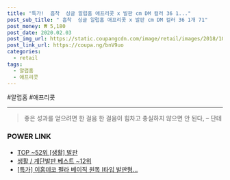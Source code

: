 ```yaml
--- 
title: "특가!  흡착  싱글 알럽홈 애프리콧 x 발판 cm DM 컬러 36 1..." 
post_sub_title: " 흡착  싱글 알럽홈 애프리콧 x 발판 cm DM 컬러 36 1개 71" 
post_money: ₩ 5,180 
post_date: 2020.02.03 
post_img_url: https://static.coupangcdn.com/image/retail/images/2018/10/27/15/9/aad71a5f-ce9a-4bac-aaf3-c83a4bdf8d86.jpg 
post_link_url: https://coupa.ng/bnV9uo 
categories: 
  - retail 
tags: 
  - 알럽홈 
  - 애프리콧 
--- 
```

  #알럽홈 #애프리콧 
<hr> 

> 좋은 성과를 얻으려면 한 걸음 한 걸음이 힘차고 충실하지 않으면 안 된다, – 단테 


### POWER LINK

* <a href="https://blog.naver.com/an0733/221794127298" target="_blank"> TOP ~52위 [생활] 발판</a>
* <a href="https://blog.naver.com/santokki14/221780767330" target="_blank">생활 / 계단발판 베스트 ~12위</a>
* <a href="https://blog.naver.com/an0733/221790567966" target="_blank">[특가] 이홈데코 펠라 베이직 원목 I타입 발판형...</a>

